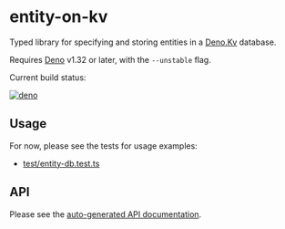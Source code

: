 # entity-on-kv

Typed library for specifying and storing entities in a
[Deno.Kv](https://deno.com/kv) database.

Requires [Deno](https://deno.land/) v1.32 or later, with the `--unstable` flag.

Current build status:

[![deno](https://github.com/hugojosefson/deno-entity-on-kv/actions/workflows/deno.yaml/badge.svg)](https://github.com/hugojosefson/deno-entity-on-kv/actions/workflows/deno.yaml)

## Usage

For now, please see the tests for usage examples:

- [test/entity-db.test.ts](test/entity-db.test.ts)

## API

Please see the
[auto-generated API documentation](https://doc.deno.land/https://raw.githubusercontent.com/hugojosefson/deno-entity-on-kv/main/mod.ts).
